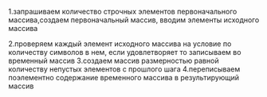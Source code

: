 1.запрашиваем количество строчных элементов первоначального массива,создаем первоначальный массив, вводим элементы исходного массива

2.проверяем каждый элемент исходного массива на условие по количеству символов в нем, если удовлетворяет то записываем во временный массив
3.создаем массив размерностью равной количеству непустых элементов с прошлого шага
4.переписываем поэлементно содержание временного массива в результирующий массив
